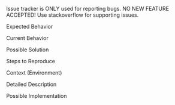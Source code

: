 Issue tracker is ONLY used for reporting bugs. NO NEW FEATURE ACCEPTED! Use stackoverflow for supporting issues.

Expected Behavior

Current Behavior

Possible Solution

Steps to Reproduce

Context (Environment)

Detailed Description

Possible Implementation
